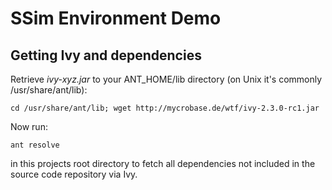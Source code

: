SSim Environment Demo
=====================

Getting Ivy and dependencies
----------------------------

Retrieve *ivy-xyz.jar* to your ANT_HOME/lib directory (on Unix it's commonly
/usr/share/ant/lib):

    cd /usr/share/ant/lib; wget http://mycrobase.de/wtf/ivy-2.3.0-rc1.jar

Now run:

    ant resolve

in this projects root directory to fetch all dependencies not included in the
source code repository via Ivy.
